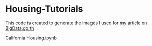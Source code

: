 # Housing-Tutorials
 
This code is created to generate the images I used for my article on [BigData.go.th](https://bigdata.go.th/big-data-101/latlong-feature-engineering/)

California Housing.ipynb
